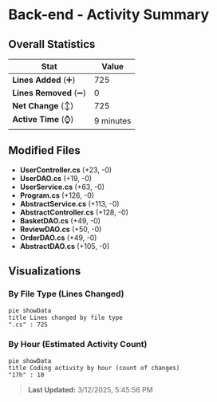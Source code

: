 # Back-end - Activity Summary 

## Overall Statistics

| Stat                   | Value                                                             |
| ---------------------- | ----------------------------------------------------------------- |
| **Lines Added** (➕)   | 725                                          |
| **Lines Removed** (➖) | 0                                        |
| **Net Change** (↕)    | 725                |
| **Active Time** (⌚)   | 9 minutes |


## Modified Files
- **UserController.cs** (+23, -0)
- **UserDAO.cs** (+19, -0)
- **UserService.cs** (+63, -0)
- **Program.cs** (+126, -0)
- **AbstractService.cs** (+113, -0)
- **AbstractController.cs** (+128, -0)
- **BasketDAO.cs** (+49, -0)
- **ReviewDAO.cs** (+50, -0)
- **OrderDAO.cs** (+49, -0)
- **AbstractDAO.cs** (+105, -0)

## Visualizations

### By File Type (Lines Changed)

```mermaid
pie showData
title Lines changed by file type
".cs" : 725
```

### By Hour (Estimated Activity Count)

```mermaid
pie showData
title Coding activity by hour (count of changes)
"17h" : 10
```


> **Last Updated:** 3/12/2025, 5:45:56 PM